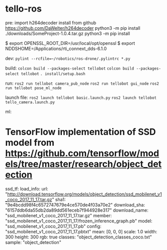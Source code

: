 # tello-ros

pre:
import h264decoder
install from github
https://github.com/DaWelter/h264decoder
python3 -m pip install ./downloads/SomeProject-1.0.4.tar.gz
python3 -m pip install <path>

$ export OPENSSL_ROOT_DIR=/usr/local/opt/openssl
$ export NDDSHOME=/Applications/rti_connext_dds-6.1.0

dev:
`pylint --rcfile=~/robotics/ros-drone/.pylintrc *.py`

build:
`colcon build --packages-select tellobot`
`colcon build --packages-select tellobot`
`. install/setup.bash`

run:
`ros2 run tellobot camera_pub_node`
`ros2 run tellobot gui_node`
`ros2 run tellobot pose_ml_node`

launch file:
`ros2 launch tellobot basic.launch.py`
`ros2 launch tellobot tello_camera.launch.py`

ml:
# TensorFlow implementation of SSD model from https://github.com/tensorflow/models/tree/master/research/object_detection
ssd_tf:
load_info:
url: "http://download.tensorflow.org/models/object_detection/ssd_mobilenet_v1_coco_2017_11_17.tar.gz"
sha1: "9e4bcdd98f4c6572747679e4ce570de4f03a70e2"
download_sha: "6157ddb6da55db2da89dd561eceb7f944928e317"
download_name: "ssd_mobilenet_v1_coco_2017_11_17.tar.gz"
member: "ssd_mobilenet_v1_coco_2017_11_17/frozen_inference_graph.pb"
model: "ssd_mobilenet_v1_coco_2017_11_17.pb"
config: "ssd_mobilenet_v1_coco_2017_11_17.pbtxt"
mean: [0, 0, 0]
scale: 1.0
width: 300
height: 300
rgb: true
classes: "object_detection_classes_coco.txt"
sample: "object_detection"

